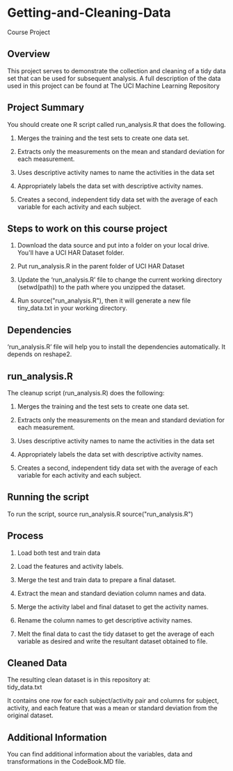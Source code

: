 Getting-and-Cleaning-Data
=========================

Course Project


Overview
-----------
This project serves to demonstrate the collection and cleaning of a tidy data set that can be used for subsequent analysis. 
A full description of the data used in this project can be found at The UCI Machine Learning Repository

Project Summary
------------------
You should create one R script called run_analysis.R that does the following.

1)	Merges the training and the test sets to create one data set.

2)	Extracts only the measurements on the mean and standard deviation for each measurement.

3)	Uses descriptive activity names to name the activities in the data set

4)	Appropriately labels the data set with descriptive activity names.

5)	Creates a second, independent tidy data set with the average of each variable for each activity and each subject.


Steps to work on this course project
--------------------------------------

1)	Download the data source and put into a folder on your local drive. You'll have a UCI HAR Dataset folder.

2)	Put run_analysis.R in the parent folder of UCI HAR Dataset

3)	Update the ‘run_analysis.R’ file to change the current working directory (setwd(path)) to the path where you unzipped the dataset.

4)	 Run source("run_analysis.R"), then it will generate a new file tiny_data.txt in your working directory.


Dependencies
--------------
‘run_analysis.R’ file will help you to install the dependencies automatically. It depends on reshape2.

run_analysis.R
-----------------
The cleanup script (run_analysis.R) does the following:

1)	Merges the training and the test sets to create one data set.

2)	Extracts only the measurements on the mean and standard deviation for each measurement.

3)	Uses descriptive activity names to name the activities in the data set

4)	Appropriately labels the data set with descriptive activity names.

5)	Creates a second, independent tidy data set with the average of each variable for each activity and each subject.


Running the script
-------------------
To run the script, source run_analysis.R 
source("run_analysis.R")


Process
-----------

1)	Load both test and train data

2)	Load the features and activity labels.

3)  Merge the test and train data to prepare a final dataset.

4) 	Extract the mean and standard deviation column names and data.

5)	Merge the activity label and final dataset to get the activity names.

6)	Rename the column names to get descriptive activity names.

7)	Melt the final data to cast the tidy dataset to get the average of each variable as desired and write the resultant dataset obtained to file.


Cleaned Data
--------------
The resulting clean dataset is in this repository at:  
tidy_data.txt

It contains one row for each subject/activity pair and columns for subject, activity, and each feature that was a mean or standard deviation from the original dataset.


Additional Information
-------------------------
You can find additional information about the variables, data and transformations in the CodeBook.MD file.

